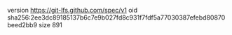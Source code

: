 version https://git-lfs.github.com/spec/v1
oid sha256:2ee3dc89185137b6c7e9b027fd8c931f7fdf5a77030387efebd80870beed2bb9
size 891
